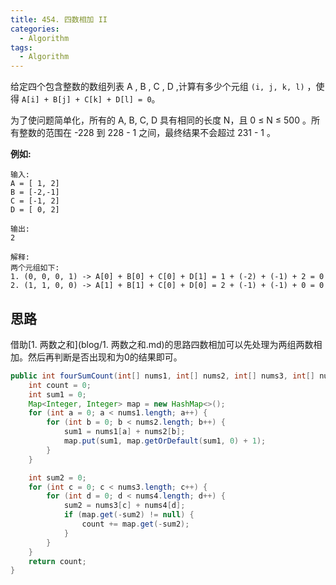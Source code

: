 ```yaml
---
title: 454. 四数相加 II
categories:
  - Algorithm
tags:
  - Algorithm
---
```


给定四个包含整数的数组列表 A , B , C , D ,计算有多少个元组 `(i, j, k, l)` ，使得 `A[i] + B[j] + C[k] + D[l] = 0`。

为了使问题简单化，所有的 A, B, C, D 具有相同的长度 N，且 0 ≤ N ≤ 500 。所有整数的范围在 -228 到 228 - 1 之间，最终结果不会超过 231 - 1 。

**例如:**

```
输入:
A = [ 1, 2]
B = [-2,-1]
C = [-1, 2]
D = [ 0, 2]

输出:
2

解释:
两个元组如下:
1. (0, 0, 0, 1) -> A[0] + B[0] + C[0] + D[1] = 1 + (-2) + (-1) + 2 = 0
2. (1, 1, 0, 0) -> A[1] + B[1] + C[0] + D[0] = 2 + (-1) + (-1) + 0 = 0
```

## 思路

借助[1. 两数之和](blog/1. 两数之和.md)的思路四数相加可以先处理为两组两数相加。然后再判断是否出现和为0的结果即可。

```java
public int fourSumCount(int[] nums1, int[] nums2, int[] nums3, int[] nums4) {
    int count = 0;
    int sum1 = 0;
    Map<Integer, Integer> map = new HashMap<>();
    for (int a = 0; a < nums1.length; a++) {
        for (int b = 0; b < nums2.length; b++) {
            sum1 = nums1[a] + nums2[b];
            map.put(sum1, map.getOrDefault(sum1, 0) + 1);
        }
    }

    int sum2 = 0;
    for (int c = 0; c < nums3.length; c++) {
        for (int d = 0; d < nums4.length; d++) {
            sum2 = nums3[c] + nums4[d];
            if (map.get(-sum2) != null) {
                count += map.get(-sum2);
            }
        }
    }
    return count;
}
```

